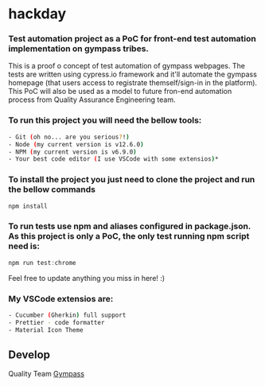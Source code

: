 # hackday
<h3>Test automation project as a PoC for front-end test automation implementation on gympass tribes.</h3>

This is a proof o concept of test automation of gympass webpages. The tests are written using cypress.io framework and it'll automate the gympass homepage (that users access to registrate themself/sign-in in the platform). This PoC will also be used as a model to future fron-end automation process from Quality Assurance Engineering team.


### To run this project you will need the bellow tools:
```bash
- Git (oh no... are you serious?!)
- Node (my current version is v12.6.0)
- NPM (my current version is v6.9.0)
- Your best code editor (I use VSCode with some extensios)*
```

### To install the project you just need to clone the project and run the bellow commands 

```javascript
npm install
```

### To run tests use npm and aliases configured in package.json. As this project is only a PoC, the only test running npm script need is:
```javascript
npm run test:chrome
```
Feel free to update anything you miss in here! :)

### My VSCode extensios are:
```bash
- Cucumber (Gherkin) full support
- Prettier - code formatter
- Material Icon Theme
```
## Develop
Quality Team
[Gympass](https://gympas.com/)
